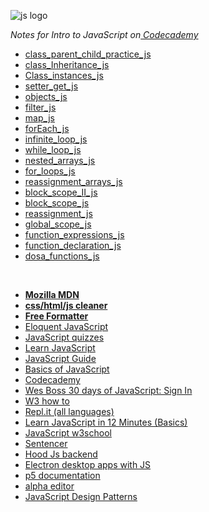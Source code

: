![js logo](https://kironroy.github.io/js.svg)

<i>Notes for Intro to JavaScript on<a href="https://www.codecademy.com/learn/introduction-to-javascript"> Codecademy</a></i>

<ul>

<li><a href="https://repl.it/LUqO/50">class_parent_child_practice_js</a></li>
<li><a href="https://repl.it/LU67/5">class_Inheritance_js</a></li>
<li><a href="https://repl.it/LU1M/7">Class_instances_js</a></li>
<li><a href="https://repl.it/LRhy/5">setter_get_js</a></li>
<li><a href="https://repl.it/LRZx/17">objects_js</a></li>
<li><a href="https://repl.it/LRDn/3">filter_js</a></li>
<li><a href="https://repl.it/LRAs/1">map_js</a></li>
<li><a href="https://repl.it/LRAW/2">forEach_js</a></li>
<li><a href="https://repl.it/LQk9/0">infinite_loop_js</a></li>
<li><a href="https://repl.it/LQiu/1">while_loop_js</a></li>
<li><a href="https://repl.it/LQap/3">nested_arrays_js</a></li>
<li><a href="https://repl.it/LQ9Q/4">for_loops_js</a></li>
<li><a href="https://repl.it/LNtY/4">reassignment_arrays_js</a></li>
<li><a href="https://repl.it/LNVc/1">block_scope_II_js</a></li>
<li><a href="https://repl.it/LNUb/2">block_scope_js</a></li>
<li><a href="https://repl.it/LNU8/0">reassignment_js</a></li>
<li><a href="https://repl.it/LNUF/1">global_scope_js</a></li>
<li><a href="https://repl.it/LMAg/4">function_expressions_js</a></li>
<li><a href="https://repl.it/LMAa/1">function_declaration_js</a></li>
<li><a href="https://repl.it/LLyD/6">dosa_functions_js</a></li>
</ul>

<br>
<ul>
<strong><li><a href="https://developer.mozilla.org/en-US/">Mozilla MDN</a></li></strong>
<strong><li><a href="https://html-cleaner.com/js/">css/html/js cleaner</a></li></strong>
<strong><li><a href="http://www.freeformatter.com/javascript-escape.html#ad-output">Free Formatter</a></li></strong>
<li><a href="http://eloquentjavascript.net/">Eloquent JavaScript</a></li>
<li><a href="http://www.codequizzes.com/javascript">JavaScript quizzes</a></li>
<li><a href="https://www.codecademy.com/learn/learn-javascript">Learn JavaScript</a></li>
<li><a href="https://developer.mozilla.org/en-US/docs/Web/JavaScript/Guide">JavaScript Guide</a></li>
<li><a href="https://developer.mozilla.org/en-US/docs/Learn/JavaScript/First_steps/What_is_JavaScript">Basics of JavaScript</a></li>
<li><a href="https://www.codecademy.com/">Codecademy</a></li>
<li><a href="https://javascript30.com/account/signin">Wes Boss 30 days of JavaScript: Sign In</a></li>
<li><a href="http://www.w3schools.com/howto/">W3 how to</a></li>
<li><a href="https://repl.it/languages">Repl.it (all languages)</a></li>
<li><a href="https://www.youtube.com/watch?v=Ukg_U3CnJWI">Learn JavaScript in 12 Minutes (Basics)</a> </li>
<li><a href="http://www.w3schools.com/js/default.asp">JavaScript w3school</a> </li>
<li><a href="http://kylestetz.github.io/Sentencer/">Sentencer</a> </li>
<li><a href="http://hood.ie/">Hood Js backend</a></li>
<li><a href="https://electron.atom.io/">Electron desktop apps with JS</a></li>
<li><a href="https://p5js.org/get-started/">p5 documentation</a></li>
<li><a href="https://alpha.editor.p5js.org/">alpha editor</a></li>
<li><a href="https://www.udacity.com/course/javascript-design-patterns--ud989">JavaScript Design Patterns</a></li>
</ul>
